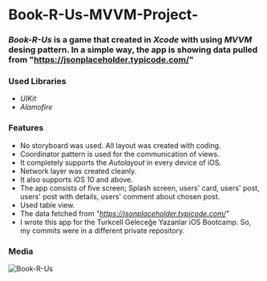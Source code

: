 # Book-R-Us-MVVM-Project-

### *Book-R-Us* is a game that created in *Xcode* with using *MVVM* desing pattern. In a simple way, the app is showing data pulled from "https://jsonplaceholder.typicode.com/"

### Used Libraries

- *_UIKit_*
- *_Alamofire_*

### Features

- No storyboard was used. All layout was created with coding.
- Coordinator pattern is used for the communication of views.
- It completely supports the *Autolayout* in every device of iOS.
- Network layer was created cleanly.
- It also supports iOS 10 and above. 
- The app consists of five screen; Splash screen, users' card, users' post, users' post with details, users' comment about chosen post.
- Used table view.
- The data fetched from *"https://jsonplaceholder.typicode.com/"*
- I wrote this app for the Turkcell Geleceğe Yazanlar iOS Bootcamp. So, my commits were in a different private repository.

### Media

![Book-R-Us](https://user-images.githubusercontent.com/96817224/162628862-ec4cd0fb-51ab-4fe8-b803-2ba72a387c65.gif)

